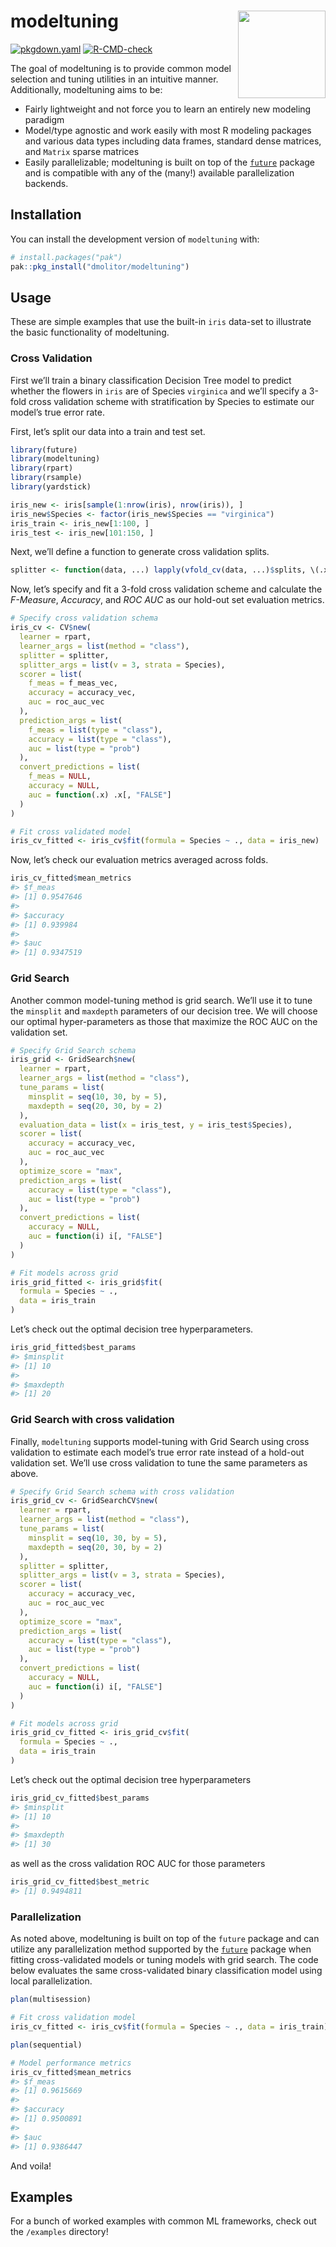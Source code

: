 
<!-- README.md is generated from README.Rmd. Please edit that file -->

# modeltuning <img src='man/figures/logo-no-bg.png' align="right" height="140"/>

<!-- badges: start -->

[![pkgdown.yaml](https://github.com/dmolitor/modeltuning/actions/workflows/pkgdown.yaml/badge.svg)](https://github.com/dmolitor/modeltuning/actions/workflows/pkgdown.yaml)
[![R-CMD-check](https://github.com/dmolitor/modeltuning/actions/workflows/R-CMD-check.yaml/badge.svg)](https://github.com/dmolitor/modeltuning/actions/workflows/R-CMD-check.yaml)
<!-- badges: end -->

The goal of modeltuning is to provide common model selection and tuning
utilities in an intuitive manner. Additionally, modeltuning aims to be:

- Fairly lightweight and not force you to learn an entirely new modeling
  paradigm
- Model/type agnostic and work easily with most R modeling packages and
  various data types including data frames, standard dense matrices, and
  `Matrix` sparse matrices
- Easily parallelizable; modeltuning is built on top of the
  [`future`](https://future.futureverse.org/) package and is compatible
  with any of the (many!) available parallelization backends.

## Installation

You can install the development version of `modeltuning` with:

``` r
# install.packages("pak")
pak::pkg_install("dmolitor/modeltuning")
```

## Usage

These are simple examples that use the built-in `iris` data-set to
illustrate the basic functionality of modeltuning.

### Cross Validation

First we’ll train a binary classification Decision Tree model to predict
whether the flowers in `iris` are of Species `virginica` and we’ll
specify a 3-fold cross validation scheme with stratification by Species
to estimate our model’s true error rate.

First, let’s split our data into a train and test set.

``` r
library(future)
library(modeltuning)
library(rpart)
library(rsample)
library(yardstick)

iris_new <- iris[sample(1:nrow(iris), nrow(iris)), ]
iris_new$Species <- factor(iris_new$Species == "virginica")
iris_train <- iris_new[1:100, ]
iris_test <- iris_new[101:150, ]
```

Next, we’ll define a function to generate cross validation splits.

``` r
splitter <- function(data, ...) lapply(vfold_cv(data, ...)$splits, \(.x) .x$in_id)
```

Now, let’s specify and fit a 3-fold cross validation scheme and
calculate the *F-Measure*, *Accuracy*, and *ROC AUC* as our hold-out set
evaluation metrics.

``` r
# Specify cross validation schema
iris_cv <- CV$new(
  learner = rpart,
  learner_args = list(method = "class"),
  splitter = splitter,
  splitter_args = list(v = 3, strata = Species),
  scorer = list(
    f_meas = f_meas_vec,
    accuracy = accuracy_vec,
    auc = roc_auc_vec
  ), 
  prediction_args = list(
    f_meas = list(type = "class"),
    accuracy = list(type = "class"), 
    auc = list(type = "prob")
  ),
  convert_predictions = list(
    f_meas = NULL,
    accuracy = NULL,
    auc = function(.x) .x[, "FALSE"]
  )
)

# Fit cross validated model
iris_cv_fitted <- iris_cv$fit(formula = Species ~ ., data = iris_new)
```

Now, let’s check our evaluation metrics averaged across folds.

``` r
iris_cv_fitted$mean_metrics
#> $f_meas
#> [1] 0.9547646
#> 
#> $accuracy
#> [1] 0.939984
#> 
#> $auc
#> [1] 0.9347519
```

### Grid Search

Another common model-tuning method is grid search. We’ll use it to tune
the `minsplit` and `maxdepth` parameters of our decision tree. We will
choose our optimal hyper-parameters as those that maximize the ROC AUC
on the validation set.

``` r
# Specify Grid Search schema
iris_grid <- GridSearch$new(
  learner = rpart,
  learner_args = list(method = "class"),
  tune_params = list(
    minsplit = seq(10, 30, by = 5),
    maxdepth = seq(20, 30, by = 2)
  ),
  evaluation_data = list(x = iris_test, y = iris_test$Species),
  scorer = list(
    accuracy = accuracy_vec,
    auc = roc_auc_vec
  ),
  optimize_score = "max",
  prediction_args = list(
    accuracy = list(type = "class"),
    auc = list(type = "prob")
  ),
  convert_predictions = list(
    accuracy = NULL,
    auc = function(i) i[, "FALSE"]
  )
)

# Fit models across grid
iris_grid_fitted <- iris_grid$fit(
  formula = Species ~ .,
  data = iris_train
)
```

Let’s check out the optimal decision tree hyperparameters.

``` r
iris_grid_fitted$best_params
#> $minsplit
#> [1] 10
#> 
#> $maxdepth
#> [1] 20
```

### Grid Search with cross validation

Finally, `modeltuning` supports model-tuning with Grid Search using
cross validation to estimate each model’s true error rate instead of a
hold-out validation set. We’ll use cross validation to tune the same
parameters as above.

``` r
# Specify Grid Search schema with cross validation
iris_grid_cv <- GridSearchCV$new(
  learner = rpart,
  learner_args = list(method = "class"),
  tune_params = list(
    minsplit = seq(10, 30, by = 5),
    maxdepth = seq(20, 30, by = 2)
  ),
  splitter = splitter,
  splitter_args = list(v = 3, strata = Species),
  scorer = list(
    accuracy = accuracy_vec,
    auc = roc_auc_vec
  ),
  optimize_score = "max",
  prediction_args = list(
    accuracy = list(type = "class"),
    auc = list(type = "prob")
  ),
  convert_predictions = list(
    accuracy = NULL,
    auc = function(i) i[, "FALSE"]
  )
)

# Fit models across grid
iris_grid_cv_fitted <- iris_grid_cv$fit(
  formula = Species ~ .,
  data = iris_train
)
```

Let’s check out the optimal decision tree hyperparameters

``` r
iris_grid_cv_fitted$best_params
#> $minsplit
#> [1] 10
#> 
#> $maxdepth
#> [1] 30
```

as well as the cross validation ROC AUC for those parameters

``` r
iris_grid_cv_fitted$best_metric
#> [1] 0.9494811
```

### Parallelization

As noted above, modeltuning is built on top of the `future` package and
can utilize any parallelization method supported by the
[`future`](https://future.futureverse.org/) package when fitting
cross-validated models or tuning models with grid search. The code below
evaluates the same cross-validated binary classification model using
local parallelization.

``` r
plan(multisession)

# Fit cross validation model
iris_cv_fitted <- iris_cv$fit(formula = Species ~ ., data = iris_train)

plan(sequential)

# Model performance metrics
iris_cv_fitted$mean_metrics
#> $f_meas
#> [1] 0.9615669
#> 
#> $accuracy
#> [1] 0.9500891
#> 
#> $auc
#> [1] 0.9386447
```

And voila!

## Examples

For a bunch of worked examples with common ML frameworks, check out the
`/examples` directory!
